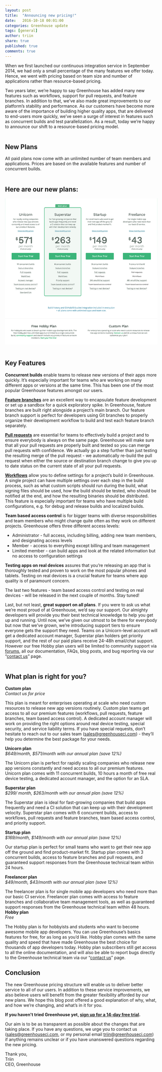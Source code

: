```yaml
---
layout: post
title:  "Announcing new pricing!"
date:   2016-10-18 00:01:00
categories: Greenhouse update
tags: [general]
author: triin
share: true
published: true
comments: true
---
```


When we first launched our continuous integration service in September 2014, we had only a small percentage of the many features we offer today. Hence, we went with pricing based on team size and number of applications rather than resource-based pricing.
<!--more-->

Two years later, we’re happy to say Greenhouse has added many new features such as workflows, support for pull requests, and feature branches. In addition to that, we’ve also made great improvements to our platform’s stability and performance. As our customers have become more aware of the importance of building higher quality apps, that are delivered to end-users more quickly, we’ve seen a surge of interest in features such as concurrent builds and test parallelization. As a result, today we’re happy to announce our shift to a resource-based pricing model.  
&nbsp;  

## New Plans

All paid plans now come with an unlimited number of team members and applications. Prices are based on the available features and number of concurrent builds.  
&nbsp;  

## Here are our new plans:

![Greenhouse new pricing](/assets/greenhouse-pricing-screenshot-750.png "Greenhouse new pricing")
&nbsp;  

## Key Features

**Concurrent builds** enable teams to release new versions of their apps more quickly. It’s especially important for teams who are working on many different apps or versions at the same time. This has been one of the most popular Greenhouse features amongst our users.

**[Feature branches](http://docs.greenhouseci.com/docs/github-feature-branches "Feature branches")** are an excellent way to encapsulate feature development or set up a sandbox for a quick exploratory spike. In Greenhouse, feature branches are built right alongside a project’s main branch. Our feature branch support is perfect for developers using Git branches to properly organize their development workflow to build and test each feature branch separately.

**[Pull requests](http://docs.greenhouseci.com/docs/github-pull-requests "Pull requests")** are essential for teams to effectively build a project and to ensure everybody is always on the same page. Greenhouse will make sure that all your pull requests are properly built and tested so you can merge pull requests with confidence. We actually go a step further than just testing the resulting merge of the pull request - we automatically re-build the pull request when either the source or destination branch change to give you up to date status on the current state of all your pull requests.

**[Workflows](http://docs.greenhouseci.com/docs/workflows "Workflows")** allow you to define settings for a project’s build in Greenhouse. A single project can have multiple settings over each step in the build process, such as what custom scripts should run during the build, what signing files should be used, how the build should be tested, who should be notified at the end, and how the resulting binaries should be distributed. This feature is especially important for teams who have multiple build configurations, e.g. for debug and release builds and localized builds.

**Team based access control** is for bigger teams with diverse responsibilities and team members who might change quite often as they work on different projects. Greenhouse offers three different access levels:

* Administrator - full access, including billing, adding new team members, and designating access levels
* Member - access to everything except billing and team management
* Limited member - can build apps and look at the related information but no access to configuration settings

**Testing apps on real devices** assures that you’re releasing an app that is thoroughly tested and proven to work on the most popular phones and tablets. Testing on real devices is a crucial feature for teams where app quality is of paramount concern.

The last two features - team based access control and testing on real devices - will be released in the next couple of months. Stay tuned!

Last, but not least, **great support on all plans**. If you were to ask us what we’re most proud of at Greenhouse, we’d say our support. Our almighty developers will provide you their best technical knowledge to help you get up and running. Until now, we’ve given our utmost to be there for everybody but now that we’ve grown, we’re introducing support tiers to ensure everyone gets the support they need. Teams on a Unicorn-level account will get a dedicated account manager, Superstar plan holders get priority support, and the rest of our paid plans receive 24-48h email/chat support. However our free Hobby plan users will be limited to community support via [forums](http://docs.greenhouseci.com/discuss "forum"), all our documentation, FAQs, blog posts, and bug reporting via our “[contact us](https://greenhouseci.com/contact-us.html "Contact us")” page.  
&nbsp;  

## What plan is right for you?

**Custom plan**  
*Contact us for price*

This plan is meant for enterprises operating at scale who need custom resources to release new app versions routinely. Custom plan teams get access to all our premium features (workflows, pull requests, feature branches, team based access control). A dedicated account manager will work on providing the right options around real device testing, special security, and service liability terms. If you have special requests, don’t hesitate to reach out to our sales team ([sales@greenhouseci.com](mailto:sales@greenhouseci.com)) - they’ll help you determine the best package for your needs.

**Unicorn plan**  
*$649/month, $571/month with our annual plan (save 12%)*

The Unicorn plan is perfect for rapidly scaling companies who release new app versions constantly and need access to all our premium features. Unicorn plan comes with 11 concurrent builds, 10 hours a month of free real device testing, a dedicated account manager, and the option for an SLA.

**Superstar plan**  
*$299/ month, $263/month with our annual plan (save 12%)*

The Superstar plan is ideal for fast-growing companies that build apps frequently and need a CI solution that can keep up with their development velocity. Superstar plan comes with 6 concurrent builds, access to workflows, pull requests and feature branches, team based access control, and priority support.

**Startup plan**  
*$169/month, $149/month with our annual plan (save 12%)*

Our startup plan is perfect for small teams who want to get their new app off the ground and find product-market fit. Startup plan comes with 3 concurrent builds, access to feature branches and pull requests, and guaranteed support responses from the Greenhouse technical team within 24 hours.

**Freelancer plan**  
*$49/month, $43/month with our annual plan (save 12%)*

The freelancer plan is for single mobile app developers who need more than our basic CI service. Freelancer plan comes with access to feature branches and collaborative team management tools, as well as guaranteed support responses from the Greenhouse technical team within 48 hours.
**Hobby plan**  
*Free*

The Hobby plan is for hobbyists and students who want to become awesome mobile app developers. You can use Greenhouse’s basics features for free, for as long as you’d like. Hobby plan comes with the same quality and speed that have made Greenhouse the best choice for thousands of app developers today. Hobby plan subscribers still get access to all the online documentation, and will also be able to report bugs directly to the Greenhouse technical team via our “[contact us](https://greenhouseci.com/contact-us.html "Contact us")” page.
&nbsp;  

## Conclusion

The new Greenhouse pricing structure will enable us to deliver better service to all of our users. In addition to these service improvements, we also believe users will benefit from the greater flexibility afforded by our new plans. We hope this blog post offered a good explanation of why, what, and how we’re changing, and what’s in it for you.

**If you haven't tried Greenhouse yet, [sign up for a 14-day free trial](https://greenhouseci.com/sign-up.html "sign up for a 14-day free trial").**

Our aim is to be as transparent as possible about the changes that are taking place. If you have any questions, we urge you to contact us ([sales@greenhouseci.com](mailto:sales@greenhouseci.com), or my personal email [triin@greenhouseci.com](mailto:triin@greenhouseci.com)) if anything remains unclear or if you have unanswered questions regarding the new pricing.

Thank you,  
Triin  
CEO, Greenhouse
